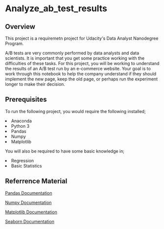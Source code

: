 # Analyze_ab_test_results

## Overview
This project is a requiremetn project for Udacity's Data Analyst Nanodegree Program.

A/B tests are very commonly performed by data analysts and data scientists. It is important that you get some practice working with the difficulties of these tasks.
For this project, you will be working to understand the results of an A/B test run by an e-commerce website. Your goal is to work through this notebook to help the company understand if they should implement the new page, keep the old page, or perhaps run the experiment longer to make their decision.

## Prerequisites
To run the following project, you would require the following installed;
<li>Anaconda</li>
<li>Python 3</li>
<li>Pandas</li>
<li>Numpy</li>
<li>Matplotlib</li>

You will also be required to have some basic knowledge in;
<li>Regression</li>
<li>Basic Statistics</li>

## Referrence Material
[Pandas Documentation]("https://pandas.pydata.org/docs/user_guide/")

[Numpy Documentation]("https://numpy.org/doc/stable/user/")

[Matplotlib Documentation]("https://matplotlib.org/3.2.1/tutorials/index.html")

[Seaborn Documentation]("https://seaborn.pydata.org/tutorial.html")
